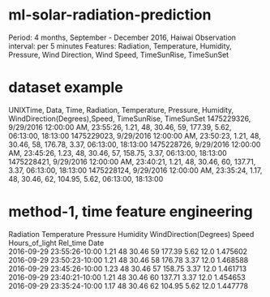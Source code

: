 # ml-solar-radiation-prediction

Period: 4 months, September - December 2016, Haiwai
Observation interval: per 5 minutes
Features: Radiation, Temperature, Humidity, Pressure, Wind Direction, Wind Speed, TimeSunRise, TimeSunSet

# dataset example
UNIXTime,   Data,                   Time,       Radiation,  Temperature,    Pressure,   Humidity,   WindDirection(Degrees),Speed,   TimeSunRise,    TimeSunSet
1475229326, 9/29/2016 12:00:00 AM,  23:55:26,   1.21,       48,             30.46,      59,         177.39,                 5.62,   06:13:00,       18:13:00
1475229023, 9/29/2016 12:00:00 AM,  23:50:23,   1.21,       48,             30.46,      58,         176.78,                 3.37,   06:13:00,       18:13:00
1475228726, 9/29/2016 12:00:00 AM,  23:45:26,   1.23,       48,             30.46,      57,         158.75,                 3.37,   06:13:00,       18:13:00
1475228421, 9/29/2016 12:00:00 AM,  23:40:21,   1.21,       48,             30.46,      60,         137.71,                 3.37,   06:13:00,       18:13:00
1475228124, 9/29/2016 12:00:00 AM,  23:35:24,   1.17,       48,             30.46,      62,         104.95,                 5.62,   06:13:00,       18:13:00


# method-1, time feature engineering
Radiation	Temperature	Pressure	Humidity	WindDirection(Degrees)	Speed	Hours_of_light	Rel_time
Date								
2016-09-29 23:55:26-10:00	1.21	48	30.46	59	177.39	5.62	12.0	1.475602
2016-09-29 23:50:23-10:00	1.21	48	30.46	58	176.78	3.37	12.0	1.468588
2016-09-29 23:45:26-10:00	1.23	48	30.46	57	158.75	3.37	12.0	1.461713
2016-09-29 23:40:21-10:00	1.21	48	30.46	60	137.71	3.37	12.0	1.454653
2016-09-29 23:35:24-10:00	1.17	48	30.46	62	104.95	5.62	12.0	1.447778
